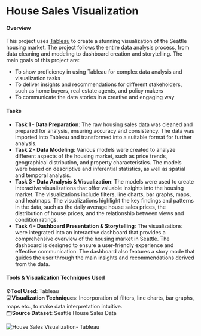 # House Sales Visualization

#### Overview
This project uses [Tableau](https://public.tableau.com/views/HouseSalesdashboard_17018293652900/HouseSalesdashboard?:language=en-US&:display_count=n&:origin=viz_share_link) to create a stunning visualization of the Seattle housing market. The project follows the entire data analysis process, from data cleaning and modeling to dashboard creation and storytelling. The main goals of this project are:

- To show proficiency in using Tableau for complex data analysis and visualization tasks
- To deliver insights and recommendations for different stakeholders, such as home buyers, real estate agents, and policy makers
- To communicate the data stories in a creative and engaging way

#### Tasks
- **Task 1 - Data Preparation**: The raw housing sales data was cleaned and prepared for analysis, ensuring accuracy and consistency. The data was imported into Tableau and transformed into a suitable format for further analysis.
- **Task 2 - Data Modeling**: Various models were created to analyze different aspects of the housing market, such as price trends, geographical distribution, and property characteristics. The models were based on descriptive and inferential statistics, as well as spatial and temporal analysis.
- **Task 3 - Data Analysis & Visualization**: The models were used to create interactive visualizations that offer valuable insights into the housing market. The visualizations include filters, line charts, bar graphs, maps, and heatmaps. The visualizations highlight the key findings and patterns in the data, such as the daily average house sales prices, the distribution of house prices, and the relationship between views and condition ratings.
- **Task 4 - Dashboard Presentation & Storytelling**: The visualizations were integrated into an interactive dashboard that provides a comprehensive overview of the housing market in Seattle. The dashboard is designed to ensure a user-friendly experience and effective communication. The dashboard also features a story mode that guides the user through the main insights and recommendations derived from the data.

#### Tools & Visualization Techniques Used
⚙️**Tool Used**: Tableau  
💻**Visualization Techniques**: Incorporation of filters, line charts, bar graphs, maps etc., to make data interpretation intuitive.  
🗂️**Source Dataset**: Seattle House Sales Data  

![House Sales Visualization- Tableau](https://github.com/SteveJoe-cloud/Housing-Project-Tableau/assets/142490273/57d1a9eb-64e9-4db4-8dfc-90aefdb5f433)
